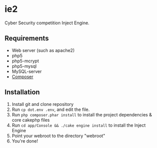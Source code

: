 ie2
========

Cyber Security competition Inject Engine.

## Requirements

* Web server (such as apache2)
* php5
* php5-mcrypt
* php5-mysql
* MySQL-server
* [Composer](https://getcomposer.org/download)

## Installation

1. Install git and clone repository
2. Run ```cp dot.env .env```, and edit the file.
3. Run ```php composer.phar install``` to install the project dependencies & core cakephp files
4. Run ```cd app/Console && ./cake engine install``` to install the Inject Engine
5. Point your webroot to the directory "webroot"
6. You're done!
